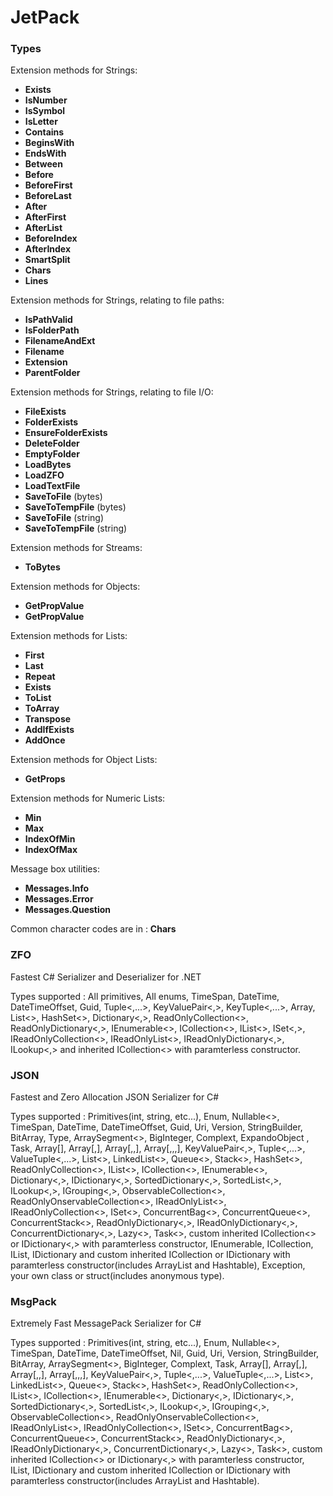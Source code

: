 # JetPack

### Types

Extension methods for Strings:

- **Exists**
- **IsNumber**
- **IsSymbol**
- **IsLetter**
- **Contains**
- **BeginsWith**
- **EndsWith**
- **Between**
- **Before**
- **BeforeFirst**
- **BeforeLast**
- **After**
- **AfterFirst**
- **AfterList**
- **BeforeIndex**
- **AfterIndex**
- **SmartSplit**
- **Chars**
- **Lines**

Extension methods for Strings, relating to file paths:

- **IsPathValid**
- **IsFolderPath**
- **FilenameAndExt**
- **Filename**
- **Extension**
- **ParentFolder**

Extension methods for Strings, relating to file I/O:

- **FileExists**
- **FolderExists**
- **EnsureFolderExists**
- **DeleteFolder**
- **EmptyFolder**
- **LoadBytes**
- **LoadZFO**
- **LoadTextFile**
- **SaveToFile** (bytes)
- **SaveToTempFile** (bytes)
- **SaveToFile** (string)
- **SaveToTempFile** (string)

Extension methods for Streams:

- **ToBytes**

Extension methods for Objects:

- **GetPropValue**
- **GetPropValue<T>**

Extension methods for Lists:

- **First**
- **Last**
- **Repeat**
- **Exists**
- **ToList**
- **ToArray**
- **Transpose**
- **AddIfExists**
- **AddOnce**

Extension methods for Object Lists:

- **GetProps**

Extension methods for Numeric Lists:

- **Min**
- **Max**
- **IndexOfMin**
- **IndexOfMax**

Message box utilities:

- **Messages.Info**
- **Messages.Error**
- **Messages.Question**

Common character codes are in : **Chars**

### ZFO

Fastest C# Serializer and Deserializer for .NET

Types supported : All primitives, All enums, TimeSpan, DateTime, DateTimeOffset, Guid, Tuple<,...>, KeyValuePair<,>, KeyTuple<,...>, Array, List<>, HashSet<>, Dictionary<,>, ReadOnlyCollection<>, ReadOnlyDictionary<,>, IEnumerable<>, ICollection<>, IList<>, ISet<,>, IReadOnlyCollection<>, IReadOnlyList<>, IReadOnlyDictionary<,>, ILookup<,> and inherited ICollection<> with paramterless constructor.

### JSON

Fastest and Zero Allocation JSON Serializer for C#

Types supported : Primitives(int, string, etc...), Enum, Nullable<>, TimeSpan, DateTime, DateTimeOffset, Guid, Uri, Version, StringBuilder, BitArray, Type, ArraySegment<>, BigInteger, Complext, ExpandoObject , Task, Array[], Array[,], Array[,,], Array[,,,], KeyValuePair<,>, Tuple<,...>, ValueTuple<,...>, List<>, LinkedList<>, Queue<>, Stack<>, HashSet<>, ReadOnlyCollection<>, IList<>, ICollection<>, IEnumerable<>, Dictionary<,>, IDictionary<,>, SortedDictionary<,>, SortedList<,>, ILookup<,>, IGrouping<,>, ObservableCollection<>, ReadOnlyOnservableCollection<>, IReadOnlyList<>, IReadOnlyCollection<>, ISet<>, ConcurrentBag<>, ConcurrentQueue<>, ConcurrentStack<>, ReadOnlyDictionary<,>, IReadOnlyDictionary<,>, ConcurrentDictionary<,>, Lazy<>, Task<>, custom inherited ICollection<> or IDictionary<,> with paramterless constructor, IEnumerable, ICollection, IList, IDictionary and custom inherited ICollection or IDictionary with paramterless constructor(includes ArrayList and Hashtable), Exception, your own class or struct(includes anonymous type).

### MsgPack

Extremely Fast MessagePack Serializer for C#

Types supported : Primitives(int, string, etc...), Enum, Nullable<>, TimeSpan, DateTime, DateTimeOffset, Nil, Guid, Uri, Version, StringBuilder, BitArray, ArraySegment<>, BigInteger, Complext, Task, Array[], Array[,], Array[,,], Array[,,,], KeyValuePair<,>, Tuple<,...>, ValueTuple<,...>, List<>, LinkedList<>, Queue<>, Stack<>, HashSet<>, ReadOnlyCollection<>, IList<>, ICollection<>, IEnumerable<>, Dictionary<,>, IDictionary<,>, SortedDictionary<,>, SortedList<,>, ILookup<,>, IGrouping<,>, ObservableCollection<>, ReadOnlyOnservableCollection<>, IReadOnlyList<>, IReadOnlyCollection<>, ISet<>, ConcurrentBag<>, ConcurrentQueue<>, ConcurrentStack<>, ReadOnlyDictionary<,>, IReadOnlyDictionary<,>, ConcurrentDictionary<,>, Lazy<>, Task<>, custom inherited ICollection<> or IDictionary<,> with paramterless constructor, IList, IDictionary and custom inherited ICollection or IDictionary with paramterless constructor(includes ArrayList and Hashtable).
